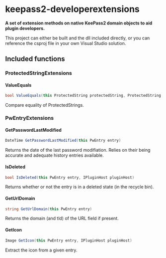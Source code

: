 # keepass2-developerextensions

**A set of extension methods on native KeePass2 domain objects to aid plugin developers.**

This project can either be built and the dll included directly, or you can reference the csproj file in your own Visual Studio solution.

## Included functions

### ProtectedStringExtensions

#### ValueEquals

```C#
bool ValueEquals(this ProtectedString protectedString, ProtectedString compareWith)
```

Compare equality of ProtectedStrings.

### PwEntryExtensions

#### GetPasswordLastModified

```C#
DateTime GetPasswordLastModified(this PwEntry entry)
```

Returns the date of the last password modifiation. Relies on their being accurate and adequate history entries available.

#### IsDeleted

```C#
bool IsDeleted(this PwEntry entry, IPluginHost pluginHost)
```

Returns whether or not the entry is in a deleted state (in the recycle bin).

#### GetUrlDomain

```C#
string GetUrlDomain(this PwEntry entry)
```

Returns the domain (and tld) of the URL field if present.

#### GetIcon

```C#
Image GetIcon(this PwEntry entry, IPluginHost pluginHost)
```

Extract the icon from a given entry.